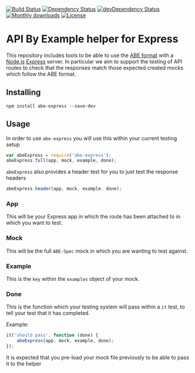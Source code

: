 [![Build Status](http://img.shields.io/travis/apibyexample/abe-express/master.svg)](https://travis-ci.org/apibyexample/abe-express)
[![Dependency Status](https://david-dm.org/apibyexample/abe-express/dev-status.svg)](https://david-dm.org/apibyexample/abe-express#info=devDependencies)
[![devDependency Status](https://david-dm.org/apibyexample/abe-express/status.svg)](https://david-dm.org/apibyexample/abe-express#info=dependencies)
[![Monthly downloads](http://img.shields.io/npm/dm/abe-express.svg)](https://www.npmjs.org/package/abe-express)
[![License](http://img.shields.io/npm/l/abe-express.svg)](https://www.npmjs.org/package/abe-express)

API By Example helper for Express
=================================

This repository includes tools to be able to use the [ABE format](https://github.com/apibyexample/abe-spec)
with a [Node.js](http://nodejs.org/) [Express](http://expressjs.com/) server. In particular we aim to support
the testing of API routes to check that the responses match those expected created mocks which follow the ABE format.

## Installing

``npm install abe-express --save-dev``

## Usage

In order to use ``abe-express`` you will use this within your current testing setup

```js
var abeExpress = require('abe-express');
abeExpress.full(app, mock, example, done);
```

```abeExpress```  also provides a header test for you to just test the response headers

```js
abeExpress.header(app, mock, example, done);
```

### App

This will be your Express app in which the route has been attached to in which you want to test.

### Mock

This will be the full ``ABE-Spec`` mock in which you are wanting to test against.

### Example

This is the ``key`` within the ``examples`` object of your mock.

### Done

This is the function which your testing system will pass within a ``it`` test, to tell your test that it has completed.

Example:

```js
it('should pass', function (done) {
    abeExpress(app, mock, example, done);
});
```

It is expected that you pre-load your mock file previously to be able to pass it to the helper
